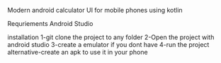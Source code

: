 Modern android calculator UI for mobile phones using kotlin

Requriements
Android Studio

installation
1-git clone the project to any folder
2-Open the project with android studio
3-create a emulator if you dont have
4-run the project
alternative-create an apk to use it in your phone
